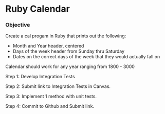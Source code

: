 <h1> Ruby Calendar </h1>

<h3>Objective</h3>
<p>Create a cal progam in Ruby that prints out the following: <br>
    <ul>
        <li>Month and Year header, centered</li>
        <li>Days of the week header from Sunday thru Saturday</li>
        <li>Dates on the correct days of the week that they would actually fall on</li>
    </ul>
<p>Calendar should work for any year ranging from 1800 - 3000</p>

<p> Step 1: Develop Integration Tests</p>
<p> Step 2: Submit link to Integration Tests in Canvas.</p>
<p> Step 3: Implement 1 method with unit tests.</p>
<p> Step 4: Commit to Github and Submit link. </p>